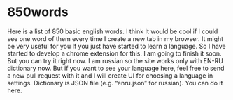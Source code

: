 # 850words

Here is a list of 850 basic english words. I think It would be cool if I could see one word of them every time I create a new tab in my browser. It might be very useful for you If you just have started to learn a language. So I have started to develop a chrome extension for this. I am going to finish it soon. But you can try it right now.
I am russian so the site works only with EN-RU dictionary now. But if you want to see your language here, feel free to send a new pull request with it and I will create UI for choosing a language in settings. Dictionary is JSON file (e.g. “enru.json” for russian). You can do it here.
